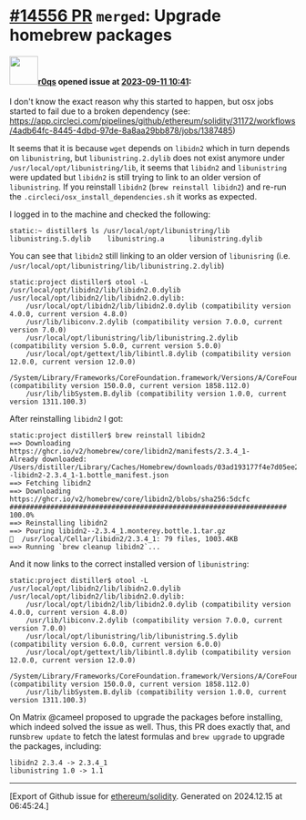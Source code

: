 # [\#14556 PR](https://github.com/ethereum/solidity/pull/14556) `merged`: Upgrade homebrew packages

#### <img src="https://avatars.githubusercontent.com/u/457348?u=e02c93e6d98c1154952140a8d5af50d9d5ca59c9&v=4" width="50">[r0qs](https://github.com/r0qs) opened issue at [2023-09-11 10:41](https://github.com/ethereum/solidity/pull/14556):

I don't know the exact reason why this started to happen, but osx jobs started to fail due to a broken dependency (see: https://app.circleci.com/pipelines/github/ethereum/solidity/31172/workflows/4adb64fc-8445-4dbd-97de-8a8aa29bb878/jobs/1387485)

It seems that it is because `wget` depends on `libidn2` which in turn depends on `libunistring`, but `libunistring.2.dylib` does not exist anymore under `/usr/local/opt/libunistring/lib`, it seems that `libidn2` and `libunistring` were updated but `libidn2` is still trying to link to an older version of `libunistring`. If you reinstall `libidn2` (`brew reinstall libidn2`) and re-run the `.circleci/osx_install_dependencies.sh` it works as expected.

I logged in to the machine and checked the following:

```
static:~ distiller$ ls /usr/local/opt/libunistring/lib
libunistring.5.dylib	libunistring.a		libunistring.dylib
```

You can see that `libidn2` still linking to an older version of `libunisring` (i.e. `/usr/local/opt/libunistring/lib/libunistring.2.dylib`)

```
static:project distiller$ otool -L /usr/local/opt/libidn2/lib/libidn2.0.dylib
/usr/local/opt/libidn2/lib/libidn2.0.dylib:
	/usr/local/opt/libidn2/lib/libidn2.0.dylib (compatibility version 4.0.0, current version 4.8.0)
	/usr/lib/libiconv.2.dylib (compatibility version 7.0.0, current version 7.0.0)
	/usr/local/opt/libunistring/lib/libunistring.2.dylib (compatibility version 5.0.0, current version 5.0.0)
	/usr/local/opt/gettext/lib/libintl.8.dylib (compatibility version 12.0.0, current version 12.0.0)
	/System/Library/Frameworks/CoreFoundation.framework/Versions/A/CoreFoundation (compatibility version 150.0.0, current version 1858.112.0)
	/usr/lib/libSystem.B.dylib (compatibility version 1.0.0, current version 1311.100.3)
```

After reinstalling `libidn2` I got:

```
static:project distiller$ brew reinstall libidn2
==> Downloading https://ghcr.io/v2/homebrew/core/libidn2/manifests/2.3.4_1-
Already downloaded: /Users/distiller/Library/Caches/Homebrew/downloads/03ad193177f4e7d05ee2ed19a455028cb5fbf7ea1a812d88f18f5e9e8b4a4d43--libidn2-2.3.4_1-1.bottle_manifest.json
==> Fetching libidn2
==> Downloading https://ghcr.io/v2/homebrew/core/libidn2/blobs/sha256:5dcfc
#################################################################### 100.0%
==> Reinstalling libidn2
==> Pouring libidn2--2.3.4_1.monterey.bottle.1.tar.gz
🍺  /usr/local/Cellar/libidn2/2.3.4_1: 79 files, 1003.4KB
==> Running `brew cleanup libidn2`...
```

And it now links to the correct installed version of `libunistring`:

```
static:project distiller$ otool -L /usr/local/opt/libidn2/lib/libidn2.0.dylib
/usr/local/opt/libidn2/lib/libidn2.0.dylib:
	/usr/local/opt/libidn2/lib/libidn2.0.dylib (compatibility version 4.0.0, current version 4.8.0)
	/usr/lib/libiconv.2.dylib (compatibility version 7.0.0, current version 7.0.0)
	/usr/local/opt/libunistring/lib/libunistring.5.dylib (compatibility version 6.0.0, current version 6.0.0)
	/usr/local/opt/gettext/lib/libintl.8.dylib (compatibility version 12.0.0, current version 12.0.0)
	/System/Library/Frameworks/CoreFoundation.framework/Versions/A/CoreFoundation (compatibility version 150.0.0, current version 1858.112.0)
	/usr/lib/libSystem.B.dylib (compatibility version 1.0.0, current version 1311.100.3)
```

On Matrix @cameel proposed to upgrade the packages before installing, which indeed solved the issue as well. Thus, this PR does exactly that, and runs`brew update` to fetch the latest formulas and `brew upgrade` to upgrade the packages, including:
```
libidn2 2.3.4 -> 2.3.4_1
libunistring 1.0 -> 1.1
```




-------------------------------------------------------------------------------



[Export of Github issue for [ethereum/solidity](https://github.com/ethereum/solidity). Generated on 2024.12.15 at 06:45:24.]
